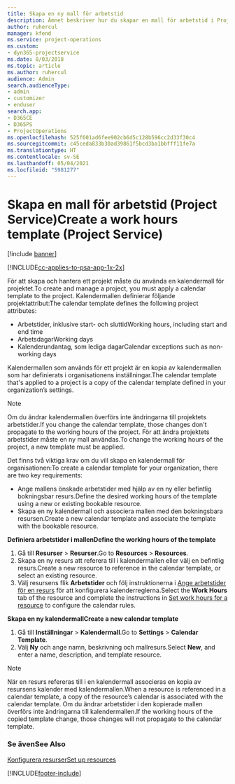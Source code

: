 ```yaml
---
title: Skapa en ny mall för arbetstid
description: Ämnet beskriver hur du skapar en mall för arbetstid i Project Service.
author: ruhercul
manager: kfend
ms.service: project-operations
ms.custom:
- dyn365-projectservice
ms.date: 8/03/2018
ms.topic: article
ms.author: ruhercul
audience: Admin
search.audienceType:
- admin
- customizer
- enduser
search.app:
- D365CE
- D365PS
- ProjectOperations
ms.openlocfilehash: 525f601ad6fee902cb6d5c128b596cc2d33f30c4
ms.sourcegitcommit: c45ceda833b30ad39861f5bcd3ba1bbfff11fe7a
ms.translationtype: HT
ms.contentlocale: sv-SE
ms.lasthandoff: 05/04/2021
ms.locfileid: "5981277"
---
```

# <a name="create-a-work-hours-template-project-service"></a><span data-ttu-id="143df-103">Skapa en mall för arbetstid (Project Service)</span><span class="sxs-lookup"><span data-stu-id="143df-103">Create a work hours template (Project Service)</span></span>

[!include [banner](../includes/psa-now-project-operations.md)]

[!INCLUDE[cc-applies-to-psa-app-1x-2x](../includes/cc-applies-to-psa-app-3x.md)]

<span data-ttu-id="143df-104">För att skapa och hantera ett projekt måste du använda en kalendermall för projektet.</span><span class="sxs-lookup"><span data-stu-id="143df-104">To create and manage a project, you must apply a calendar template to the project.</span></span> <span data-ttu-id="143df-105">Kalendermallen definierar följande projektattribut:</span><span class="sxs-lookup"><span data-stu-id="143df-105">The calendar template defines the following project attributes:</span></span>

- <span data-ttu-id="143df-106">Arbetstider, inklusive start- och sluttid</span><span class="sxs-lookup"><span data-stu-id="143df-106">Working hours, including start and end time</span></span>
- <span data-ttu-id="143df-107">Arbetsdagar</span><span class="sxs-lookup"><span data-stu-id="143df-107">Working days</span></span>
- <span data-ttu-id="143df-108">Kalenderundantag, som lediga dagar</span><span class="sxs-lookup"><span data-stu-id="143df-108">Calendar exceptions such as non-working days</span></span>

<span data-ttu-id="143df-109">Kalendermallen som används för ett projekt är en kopia av kalendermallen som har definierats i organisationens inställningar.</span><span class="sxs-lookup"><span data-stu-id="143df-109">The calendar template that's applied to a project is a copy of the calendar template defined in your organization’s settings.</span></span>

> [!NOTE]
> <span data-ttu-id="143df-110">Om du ändrar kalendermallen överförs inte ändringarna till projektets arbetstider.</span><span class="sxs-lookup"><span data-stu-id="143df-110">If you change the calendar template, those changes don't propagate to the working hours of the project.</span></span> <span data-ttu-id="143df-111">För att ändra projektets arbetstider måste en ny mall användas.</span><span class="sxs-lookup"><span data-stu-id="143df-111">To change the working hours of the project, a new template must be applied.</span></span>

<span data-ttu-id="143df-112">Det finns två viktiga krav om du vill skapa en kalendermall för organisationen:</span><span class="sxs-lookup"><span data-stu-id="143df-112">To create a calendar template for your organization, there are two key requirements:</span></span>

- <span data-ttu-id="143df-113">Ange mallens önskade arbetstider med hjälp av en ny eller befintlig bokningsbar resurs.</span><span class="sxs-lookup"><span data-stu-id="143df-113">Define the desired working hours of the template using a new or existing bookable resource.</span></span>
- <span data-ttu-id="143df-114">Skapa en ny kalendermall och associera mallen med den bokningsbara resursen.</span><span class="sxs-lookup"><span data-stu-id="143df-114">Create a new calendar template and associate the template with the bookable resource.</span></span>

<span data-ttu-id="143df-115">**Definiera arbetstider i mallen**</span><span class="sxs-lookup"><span data-stu-id="143df-115">**Define the working hours of the template**</span></span>

1. <span data-ttu-id="143df-116">Gå till **Resurser** \> **Resurser**.</span><span class="sxs-lookup"><span data-stu-id="143df-116">Go to **Resources** \> **Resources**.</span></span>
2. <span data-ttu-id="143df-117">Skapa en ny resurs att referera till i kalendermallen eller välj en befintlig resurs.</span><span class="sxs-lookup"><span data-stu-id="143df-117">Create a new resource to reference in the calendar template, or select an existing resource.</span></span>
3. <span data-ttu-id="143df-118">Välj resursens flik **Arbetstider** och följ instruktionerna i [Ange arbetstider för en resurs](https://docs.microsoft.com/dynamics365/field-service/set-work-hours-resource) för att konfigurera kalenderreglerna.</span><span class="sxs-lookup"><span data-stu-id="143df-118">Select the **Work Hours** tab of the resource and complete the instructions in [Set work hours for a resource](https://docs.microsoft.com/dynamics365/field-service/set-work-hours-resource) to configure the calendar rules.</span></span>

<span data-ttu-id="143df-119">**Skapa en ny kalendermall**</span><span class="sxs-lookup"><span data-stu-id="143df-119">**Create a new calendar template**</span></span>

1. <span data-ttu-id="143df-120">Gå till **Inställningar** \> **Kalendermall**.</span><span class="sxs-lookup"><span data-stu-id="143df-120">Go to **Settings** \> **Calendar Template**.</span></span>
2. <span data-ttu-id="143df-121">Välj **Ny** och ange namn, beskrivning och mallresurs.</span><span class="sxs-lookup"><span data-stu-id="143df-121">Select **New**, and enter a name, description, and template resource.</span></span>


> [!NOTE]
> <span data-ttu-id="143df-122">När en resurs refereras till i en kalendermall associeras en kopia av resursens kalender med kalendermallen.</span><span class="sxs-lookup"><span data-stu-id="143df-122">When a resource is referenced in a calendar template, a copy of the resource’s calendar is associated with the calendar template.</span></span> <span data-ttu-id="143df-123">Om du ändrar arbetstider i den kopierade mallen överförs inte ändringarna till kalendermallen.</span><span class="sxs-lookup"><span data-stu-id="143df-123">If the working hours of the copied template change, those changes will not propagate to the calendar template.</span></span>


### <a name="see-also"></a><span data-ttu-id="143df-124">Se även</span><span class="sxs-lookup"><span data-stu-id="143df-124">See Also</span></span>  
 [<span data-ttu-id="143df-125">Konfigurera resurser</span><span class="sxs-lookup"><span data-stu-id="143df-125">Set up resources</span></span>](../psa/set-up-resources.md)


[!INCLUDE[footer-include](../includes/footer-banner.md)]
